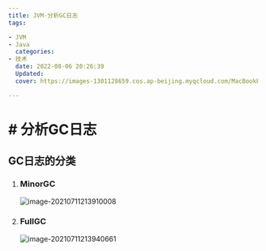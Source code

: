 ```yaml
---
title: JVM-分析GC日志
tags:

- JVM
- Java
  categories:
- 技术
  date: 2022-08-06 20:26:39
  Updated:
  cover: https://images-1301128659.cos.ap-beijing.myqcloud.com/MacBookPro202208051424156.png

---
```


# # 分析GC日志

## GC日志的分类

1. ### MinorGC

   ![image-20210711213910008](https://images-1301128659.cos.ap-beijing.myqcloud.com/MacBookPro202208051424156.png)

2. ### FullGC

   ![image-20210711213940661](https://images-1301128659.cos.ap-beijing.myqcloud.com/MacBookPro202208051424196.png)
